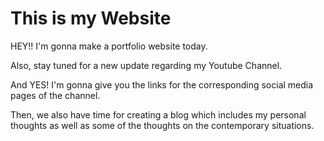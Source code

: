 # This is my Website

HEY!! I'm gonna make a portfolio website today.

Also, stay tuned for a new update regarding my Youtube Channel.

And YES! I'm gonna give you the links for the corresponding social media pages of the channel.

Then, we also have time for creating a blog which includes my personal thoughts as well as some of the thoughts on the contemporary situations.

